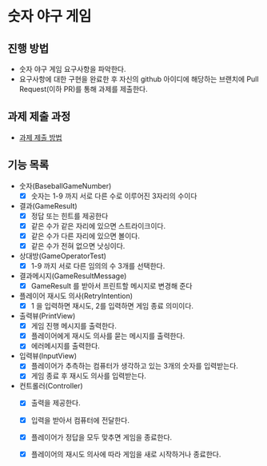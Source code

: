# 숫자 야구 게임
## 진행 방법
* 숫자 야구 게임 요구사항을 파악한다.
* 요구사항에 대한 구현을 완료한 후 자신의 github 아이디에 해당하는 브랜치에 Pull Request(이하 PR)를 통해 과제를 제출한다.

## 과제 제출 과정
* [과제 제출 방법](https://github.com/next-step/nextstep-docs/tree/master/precourse)

## 기능 목록
* 숫자(BaseballGameNumber)
  * [x] 숫자는 1-9 까지 서로 다른 수로 이루어진 3자리의 수이다
* 결과(GameResult)
  * [x] 정답 또는 힌트를 제공한다
  * [x] 같은 수가 같은 자리에 있으면 스트라이크이다.
  * [x] 같은 수가 다른 자리에 있으면 볼이다.
  * [x] 같은 수가 전혀 없으면 낫싱이다. 
* 상대방(GameOperatorTest)
  * [x] 1-9 까지 서로 다른 임의의 수 3개를 선택한다.
* 결과메시지(GameResultMessage)
  * [x] GameResult 를 받아서 프린트할 메시지로 변경해 준다
  
* 플레이어 재시도 의사(RetryIntention)
  * [x] 1 을 입력하면 재시도, 2를 입력하면 게임 종료 의미이다. 
  
* 출력뷰(PrintView)
  * [x] 게임 진행 메시지를 출력한다.
  * [x] 플레이어에게 재시도 의사를 묻는 메시지를 출력한다. 
  * [x] 에러메시지를 출력한다.

* 입력뷰(InputView)
  * [x] 플레이어가 추측하는 컴퓨터가 생각하고 있는 3개의 숫자를 입력받는다.
  * [x] 게임 종료 후 재시도 의사를 입력받는다.
  
* 컨트롤러(Controller)
  * [x] 출력을 제공한다. 
  * [x] 입력을 받아서 컴퓨터에 전달한다. 
  * [x] 플레이어가 정답을 모두 맞추면 게임을 종료한다. 
  * [x] 플레이어의 재시도 의사에 따라 게임을 새로 시작하거나 종료한다.
 


